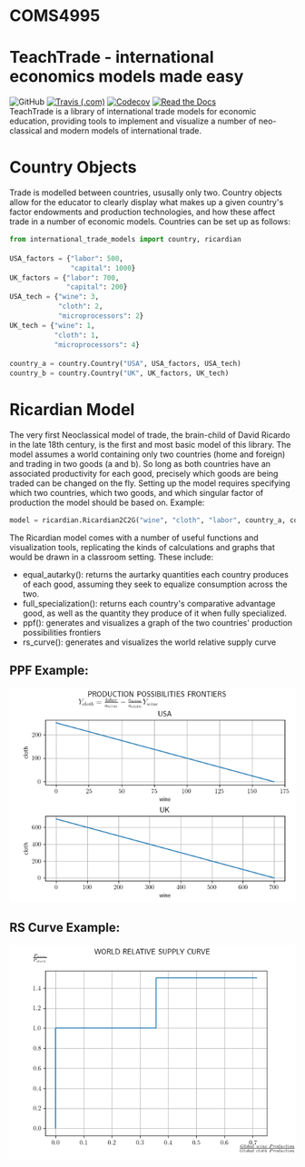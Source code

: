 # COMS4995
# TeachTrade - international economics models made easy
![GitHub](https://img.shields.io/github/license/AlexPeile/TeachTrade?style=for-the-badge)
[![Travis (.com)](https://img.shields.io/travis/com/AlexPeile/TeachTrade?style=for-the-badge)](https://travis-ci.com/github/AlexPeile/TeachTrade)
[![Codecov](https://img.shields.io/codecov/c/github/AlexPeile/TeachTrade?style=for-the-badge)](https://codecov.io/gh/AlexPeile/TeachTrade) 
[![Read the Docs](https://readthedocs.org/projects/pip/badge/?version=latest&style=for-the-badge)](https://teachtrade.readthedocs.io/en/main/)<br/> 
TeachTrade is a library of international trade models for economic education, providing tools to implement and visualize a number of neo-classical and modern models of international trade.

# Country Objects
Trade is modelled between countries, ususally only two. Country objects allow for the educator to clearly display what makes up a given country's factor endowments and production technologies, and how these affect trade in a number of economic models. Countries can be set up as follows:
```python
from international_trade_models import country, ricardian

USA_factors = {"labor": 500,
               "capital": 1000}
UK_factors = {"labor": 700,
              "capital": 200}
USA_tech = {"wine": 3,
            "cloth": 2,
            "microprocessors": 2}
UK_tech = {"wine": 1,
           "cloth": 1,
           "microprocessors": 4}
           
country_a = country.Country("USA", USA_factors, USA_tech)
country_b = country.Country("UK", UK_factors, UK_tech)
```

# Ricardian Model
The very first Neoclassical model of trade, the brain-child of David Ricardo in the late 18th century, is the first and most basic model of this library. The model assumes a world containing only two countries (home and foreign) and trading in two goods (a and b). So long as both countries have an associated productivity for each good, precisely which goods are being traded can be changed on the fly. Setting up the model requires specifying which two countries, which two goods, and which singular factor of production the model should be based on. 
Example:
```python
model = ricardian.Ricardian2C2G("wine", "cloth", "labor", country_a, country_b)
```
The Ricardian model comes with a number of useful functions and visualization tools, replicating the kinds of calculations and graphs that would be drawn in a classroom setting. These include:
- equal_autarky(): returns the aurtarky quantities each country produces of each good, assuming they seek to equalize consumption across the two.
- full_specialization(): returns each country's comparative advantage good, as well as the quantity they produce of it when fully specialized.
- ppf(): generates and visualizes a graph of the two countries' production possibilities frontiers
- rs_curve(): generates and visualizes the world relative supply curve

## PPF Example:
![PPF](docs/images/ppfs.png)

## RS Curve Example:
![PPF](docs/images/rs_curve.png)
